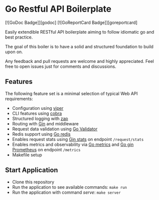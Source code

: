 # Go Restful API Boilerplate

[![GoDoc Badge]][godoc] [![GoReportCard Badge]][goreportcard]

Easily extendible RESTful API boilerplate aiming to follow idiomatic go and best practice.

The goal of this boiler is to have a solid and structured foundation to build upon on.

Any feedback and pull requests are welcome and highly appreciated. Feel free to open issues just for comments and discussions.

## Features

The following feature set is a minimal selection of typical Web API requirements:

- Configuration using [viper](https://github.com/spf13/viper)
- CLI features using [cobra](https://github.com/spf13/cobra)
- Structured logging with [zap](https://github.com/uber-go/zap)
- Routing with [Gin](https://github.com/gin-gonic/gin) and middleware
- Request data validation using [Go Validator](https://github.com/go-playground/validator)
- Redis support using [Go redis](https://github.com/go-redis/redis/)
- Enables request stats using [Gin stats](https://github.com/semihalev/gin-stats) on endpoint `/request/stats`
- Enables metrics and observability via [Go metrics](https://github.com/rcrowley/go-metrics) and [Go gin Prometheus](https://github.com/zsais/go-gin-prometheus) on endpoint `/metrics`
- Makefile setup

## Start Application

- Clone this repository
- Run the application to see available commands: `make run`
- Run the application with command _serve_: `make server`